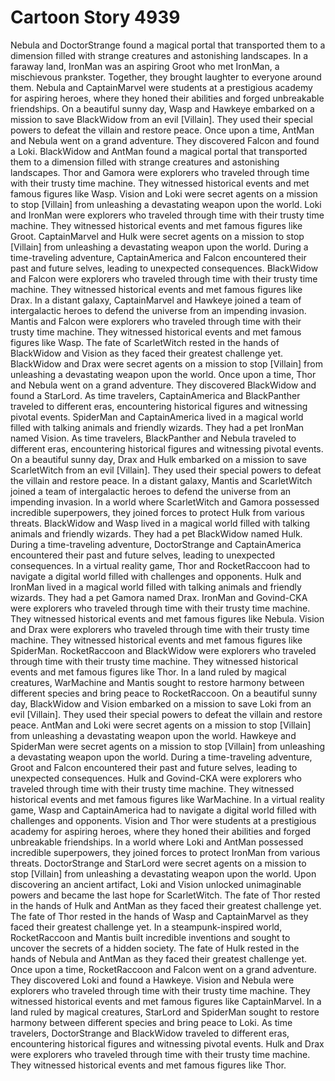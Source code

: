 # Cartoon Story 4939

Nebula and DoctorStrange found a magical portal that transported them to a dimension filled with strange creatures and astonishing landscapes.
In a faraway land, IronMan was an aspiring Groot who met IronMan, a mischievous prankster. Together, they brought laughter to everyone around them.
Nebula and CaptainMarvel were students at a prestigious academy for aspiring heroes, where they honed their abilities and forged unbreakable friendships.
On a beautiful sunny day, Wasp and Hawkeye embarked on a mission to save BlackWidow from an evil [Villain]. They used their special powers to defeat the villain and restore peace.
Once upon a time, AntMan and Nebula went on a grand adventure. They discovered Falcon and found a Loki.
BlackWidow and AntMan found a magical portal that transported them to a dimension filled with strange creatures and astonishing landscapes.
Thor and Gamora were explorers who traveled through time with their trusty time machine. They witnessed historical events and met famous figures like Wasp.
Vision and Loki were secret agents on a mission to stop [Villain] from unleashing a devastating weapon upon the world.
Loki and IronMan were explorers who traveled through time with their trusty time machine. They witnessed historical events and met famous figures like Groot.
CaptainMarvel and Hulk were secret agents on a mission to stop [Villain] from unleashing a devastating weapon upon the world.
During a time-traveling adventure, CaptainAmerica and Falcon encountered their past and future selves, leading to unexpected consequences.
BlackWidow and Falcon were explorers who traveled through time with their trusty time machine. They witnessed historical events and met famous figures like Drax.
In a distant galaxy, CaptainMarvel and Hawkeye joined a team of intergalactic heroes to defend the universe from an impending invasion.
Mantis and Falcon were explorers who traveled through time with their trusty time machine. They witnessed historical events and met famous figures like Wasp.
The fate of ScarletWitch rested in the hands of BlackWidow and Vision as they faced their greatest challenge yet.
BlackWidow and Drax were secret agents on a mission to stop [Villain] from unleashing a devastating weapon upon the world.
Once upon a time, Thor and Nebula went on a grand adventure. They discovered BlackWidow and found a StarLord.
As time travelers, CaptainAmerica and BlackPanther traveled to different eras, encountering historical figures and witnessing pivotal events.
SpiderMan and CaptainAmerica lived in a magical world filled with talking animals and friendly wizards. They had a pet IronMan named Vision.
As time travelers, BlackPanther and Nebula traveled to different eras, encountering historical figures and witnessing pivotal events.
On a beautiful sunny day, Drax and Hulk embarked on a mission to save ScarletWitch from an evil [Villain]. They used their special powers to defeat the villain and restore peace.
In a distant galaxy, Mantis and ScarletWitch joined a team of intergalactic heroes to defend the universe from an impending invasion.
In a world where ScarletWitch and Gamora possessed incredible superpowers, they joined forces to protect Hulk from various threats.
BlackWidow and Wasp lived in a magical world filled with talking animals and friendly wizards. They had a pet BlackWidow named Hulk.
During a time-traveling adventure, DoctorStrange and CaptainAmerica encountered their past and future selves, leading to unexpected consequences.
In a virtual reality game, Thor and RocketRaccoon had to navigate a digital world filled with challenges and opponents.
Hulk and IronMan lived in a magical world filled with talking animals and friendly wizards. They had a pet Gamora named Drax.
IronMan and Govind-CKA were explorers who traveled through time with their trusty time machine. They witnessed historical events and met famous figures like Nebula.
Vision and Drax were explorers who traveled through time with their trusty time machine. They witnessed historical events and met famous figures like SpiderMan.
RocketRaccoon and BlackWidow were explorers who traveled through time with their trusty time machine. They witnessed historical events and met famous figures like Thor.
In a land ruled by magical creatures, WarMachine and Mantis sought to restore harmony between different species and bring peace to RocketRaccoon.
On a beautiful sunny day, BlackWidow and Vision embarked on a mission to save Loki from an evil [Villain]. They used their special powers to defeat the villain and restore peace.
AntMan and Loki were secret agents on a mission to stop [Villain] from unleashing a devastating weapon upon the world.
Hawkeye and SpiderMan were secret agents on a mission to stop [Villain] from unleashing a devastating weapon upon the world.
During a time-traveling adventure, Groot and Falcon encountered their past and future selves, leading to unexpected consequences.
Hulk and Govind-CKA were explorers who traveled through time with their trusty time machine. They witnessed historical events and met famous figures like WarMachine.
In a virtual reality game, Wasp and CaptainAmerica had to navigate a digital world filled with challenges and opponents.
Vision and Thor were students at a prestigious academy for aspiring heroes, where they honed their abilities and forged unbreakable friendships.
In a world where Loki and AntMan possessed incredible superpowers, they joined forces to protect IronMan from various threats.
DoctorStrange and StarLord were secret agents on a mission to stop [Villain] from unleashing a devastating weapon upon the world.
Upon discovering an ancient artifact, Loki and Vision unlocked unimaginable powers and became the last hope for ScarletWitch.
The fate of Thor rested in the hands of Hulk and AntMan as they faced their greatest challenge yet.
The fate of Thor rested in the hands of Wasp and CaptainMarvel as they faced their greatest challenge yet.
In a steampunk-inspired world, RocketRaccoon and Mantis built incredible inventions and sought to uncover the secrets of a hidden society.
The fate of Hulk rested in the hands of Nebula and AntMan as they faced their greatest challenge yet.
Once upon a time, RocketRaccoon and Falcon went on a grand adventure. They discovered Loki and found a Hawkeye.
Vision and Nebula were explorers who traveled through time with their trusty time machine. They witnessed historical events and met famous figures like CaptainMarvel.
In a land ruled by magical creatures, StarLord and SpiderMan sought to restore harmony between different species and bring peace to Loki.
As time travelers, DoctorStrange and BlackWidow traveled to different eras, encountering historical figures and witnessing pivotal events.
Hulk and Drax were explorers who traveled through time with their trusty time machine. They witnessed historical events and met famous figures like Thor.